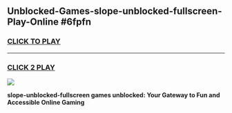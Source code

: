 
## Unblocked-Games-slope-unblocked-fullscreen-Play-Online #6fpfn
<h3>
<a href="https://news.freeplayer.one?title=slope-unblocked-fullscreen&ref=3">CLICK TO PLAY</a></h3>
<hr>

<h3>
<a href="https://news.freeplayer.one?title=slope-unblocked-fullscreen&ref=3">CLICK 2 PLAY</a>
  
</h3>

<a href="https://news.freeplayer.one?title=slope-unblocked-fullscreen&ref=3"><img src="https://clearcache.store/games.png"></a>


**slope-unblocked-fullscreen games unblocked: Your Gateway to Fun and Accessible Online Gaming**
